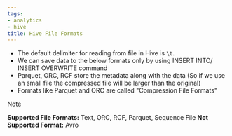 ```yaml
---
tags:
- analytics
- hive
title: Hive File Formats
---
```


* The default delimiter for reading from file in Hive is `\t`.
* We can save data to the below formats only by using INSERT INTO/ INSERT OVERWRITE command
* Parquet, ORC, RCF store the metadata along with the data (So if we use an small file the compressed file will be larger than the original)
* Formats like Parquet and ORC are called "Compression File Formats"

 > [!NOTE]
 > **Supported File Formats:** Text, ORC, RCF, Parquet, Sequence File
 > **Not Supported Format:** Avro